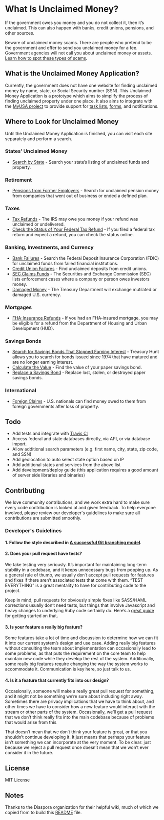 # What Is Unclaimed Money?

If the government owes you money and you do not collect it, then it’s unclaimed. This can also happen with banks, credit unions, pensions, and other sources.

Beware of unclaimed money scams. There are people who pretend to be the government and offer to send you unclaimed money for a fee. Government agencies will not call you about unclaimed money or assets. [Learn how to spot these types of scams].

## What is the Unclaimed Money Application?

Currently, the government does not have one website for finding unclaimed money by name, state, or Social Security number (SSN).  This Unclaimed Money Application is a prototype which aims to simplify the process of finding unclaimed property under one place.  It also aims to integrate with the [MyUSA project] to provide support for [task lists], [forms], and notifications.

## Where to Look for Unclaimed Money

Until the Unclaimed Money Application is finished, you can visit each site separately and perform a search.

### States’ Unclaimed Money
* [Search by State] - Search your state’s listing of unclaimed funds and property.

### Retirement
* [Pensions from Former Employers] - Search for unclaimed pension money from companies that went out of business or ended a defined plan.

### Taxes
* [Tax Refunds] - The IRS may owe you money if your refund was unclaimed or undelivered.
* [Check the Status of Your Federal Tax Refund] - If you filed a federal tax return and expect a refund, you can check the status online.

### Banking, Investments, and Currency
* [Bank Failures] - Search the Federal Deposit Insurance Corporation (FDIC) for unclaimed funds from failed financial institutions.
* [Credit Union Failures] - Find unclaimed deposits from credit unions.
* [SEC Claims Funds] - The Securities and Exchange Commission (SEC) lists enforcement cases where a company or person owes investors money.
* [Damaged Money] - The Treasury Department will exchange mutilated or damaged U.S. currency.

### Mortgages
* [FHA-Insurance Refunds] - If you had an FHA-insured mortgage, you may be eligible for a refund from the Department of Housing and Urban Development (HUD).

### Savings Bonds
* [Search for Savings Bonds That Stopped Earning Interest] - Treasury Hunt allows you to search for bonds issued since 1974 that have matured and are no longer earning interest.
* [Calculate the Value] - Find the value of your paper savings bond.
* [Replace a Savings Bond] - Replace lost, stolen, or destroyed paper savings bonds.

### International
* [Foreign Claims] - U.S. nationals can find money owed to them from foreign governments after loss of property.

## Todo
* Add tests and integrate with [Travis CI]
* Access federal and state databases directly, via API, or via database import.
* Allow additional search parameters (e.g. first name, city, state, zip code, and SSN)
* Add geolocation to auto select state option based on IP
* Add additional states and services from the above list
* Add development/deploy guide (this application requires a good amount of server side libraries and binaries)



## Contributing
We love community contributions, and we work extra hard to make sure every code contribution is looked at and given feedback. To help everyone involved, please review our developer's guidelines to make sure all contributions are submitted smoothly.

### Developer's Guidelines

#### 1. Follow the style described in [A successful Git branching model].

#### 2. Does your pull request have tests?
We take testing very seriously. It’s important for maintaining long-term stability in a codebase, and it keeps unnecessary bugs from popping up. As a general rule of thumb, we usually don’t accept pull requests for features and fixes if there aren’t associated tests that come with them. “TEST EVERYTHING” is a great mentality to have for contributing code to the project.

Keep in mind, pull requests for obviously simple fixes like SASS/HAML corrections usually don’t need tests, but things that involve Javascript and heavy changes to underlying Ruby code certainly do. Here’s a [great guide] for getting started on that.

#### 3. Is your feature a really big feature?
Some features take a lot of time and discussion to determine how we can fit it into our current system’s design and use case. Adding really big features without consulting the team about implementation can occasionally lead to some problems, as that puts the requirement on the core team to help maintain new code while they develop the rest of the system. Additionally, some really big features require changing the way the system works to accommodate it. Communication is key here, so just talk to us.

#### 4. Is it a feature that currently fits into our design?
Occasionally, someone will make a really great pull request for something, and it might not be something we’re sure about including right away. Sometimes there are privacy implications that we have to think about, and other times we have to consider how a new feature would interact with the stream or other parts of the system. Occasionally, we’ll get a pull request that we don’t think really fits into the main codebase because of problems that would arise from this.

That doesn’t mean that we don’t think your feature is great, or that you shouldn’t continue developing it. It just means that perhaps your feature isn’t something we can incorporate at the very moment. To be clear: just because we reject a pull request once doesn’t mean that we won’t ever consider it in the future.

## License
[MIT License]

## Notes
Thanks to the Diaspora organization for their helpful wiki, much of which we copied from to build this [README] file.

  [Learn how to spot these types of scams]: http://www.consumer.ftc.gov/articles/0048-government-imposter-scams/
  [MyUSA project]: https://github.com/GSA-OCSIT/mygov-account
  [task lists]: https://github.com/GSA-OCSIT/mygov-admin-tasks
  [forms]: https://github.com/GSA-OCSIT/mygov-forms
  [Search by State]: http://www.unclaimed.org/
  [Pensions from Former Employers]: http://search.pbgc.gov/mp/
  [Tax Refunds]: http://www.irs.gov/uac/Does-the-IRS-Have-Money-Waiting-For-You%3F
  [Check the Status of Your Federal Tax Refund]: https://sa1.www4.irs.gov/irfof/lang/en/irfofgetstatus.jsp
  [Bank Failures]: http://www2.fdic.gov/funds/index.asp
  [Credit Union Failures]: http://www.ncua.gov/Resources/AM/Pages/UnclaimedDeposits.aspx
  [SEC Claims Funds]: http://www.sec.gov/divisions/enforce/claims.htm
  [Damaged Money]: http://moneyfactory.gov/damagedcurrencyclaim.html
  [FHA-Insurance Refunds]: http://www.hud.gov/offices/hsg/comp/refunds/index.cfm
  [Search for Savings Bonds That Stopped Earning Interest]: http://www.treasuryhunt.gov/
  [Calculate the Value]: http://www.treasurydirect.gov/BC/SBCPrice
  [Replace a Savings Bond]: http://www.treasurydirect.gov/indiv/research/indepth/ebonds/res_e_bonds_eereplace.htm
  [Foreign Claims]: http://www.fms.treas.gov/tfc/index.html
  [Travis CI]: https://travis-ci.org/
  [A successful Git branching model]: http://nvie.com/posts/a-successful-git-branching-model/
  [great guide]: https://wiki.diasporafoundation.org/Testing_Workflow
  [MIT License]: https://github.com/GSA-OCSIT/unclaimed_money/blob/master/LICENSE.md
  [README]: https://github.com/GSA-OCSIT/unclaimed_money/blob/master/LICENSE.md
